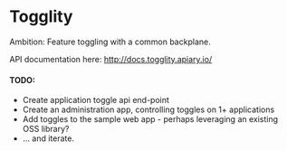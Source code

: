 Togglity
=========

Ambition: Feature toggling with a common backplane.

API documentation here: http://docs.togglity.apiary.io/

#### TODO:

* Create application toggle api end-point
* Create an administration app, controlling toggles on 1+ applications
* Add toggles to the sample web app - perhaps leveraging an existing OSS library?
* ... and iterate.
